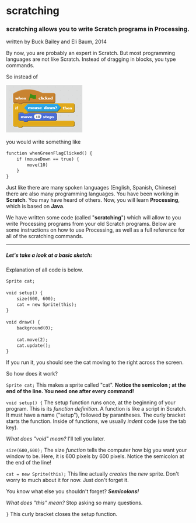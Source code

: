 # scratching

### scratching allows you to write Scratch programs in Processing.

written by Buck Bailey and Eli Baum, 2014


By now, you are probably an expert in Scratch. But most programming languages are not like Scratch. Instead of dragging in blocks, you type commands.

So instead of

![Scratch example](readme-img/scratch-example.png)

you would write something like

```
function whenGreenFlagClicked() {
    if (mouseDown == true) {
        move(10)
    }
}
```

Just like there are many spoken languages (English, Spanish, Chinese) there are also many programming languages. You have been working in **Scratch**. You may have heard of others. Now, you will learn **Processing**, which is based on **Java**.

We have written some code (called "**scratching**") which will allow to you write Processing programs from your old Scratch programs. Below are some instructions on how to use Processing, as well as a full reference for all of the scratching commands.

---

##### Let's take a look at a basic sketch:

Explanation of all code is below.

```
Sprite cat;

void setup() {
	size(600, 600);
	cat = new Sprite(this);
}

void draw() {
	background(0);
	
	cat.move(2);
	cat.update();
}
```

If you run it, you should see the cat moving to the right across the screen.

So how does it work?

`Sprite cat;` This makes a sprite called "cat". **Notice the semicolon ; at the end of the line. You need one after every command!**

`void setup() {` The setup function runs once, at the beginning of your program. This is its *function definition*. A function is like a script in Scratch. It must have a name ("setup"), followed by parantheses. The curly bracket starts the function. Inside of functions, we usually *indent* code (use the tab key).

*What does "void" mean?* I'll tell you later.

`size(600,600);` The size *function* tells the computer how big you want your window to be. Here, it is 600 pixels by 600 pixels. Notice the semicolon at the end of the line!

`cat = new Sprite(this);` This line actually *creates* the *new* sprite. Don't worry to much about it for now. Just don't forget it.

You know what else you shouldn't forget? ***Semicolons!***

*What does "this" mean?* Stop asking so many questions.

`}` This curly bracket closes the setup function.
